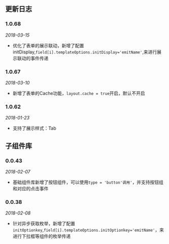 ## 更新日志

### 1.0.68
*2018-03-15*

+ 优化了表单的展示联动，新增了配置initDisplay,`field[i].templateOptions.initDisplay='emitName'`,来进行展示联动的事件传递

### 1.0.67
*2018-03-10*

+ 新增了表单的Cache功能，`layout.cache = true`开启，默认不开启

### 1.0.62
*2018-01-23*

+ 支持了展示样式：Tab


## 子组件库

### 0.0.43
*2018-02-07*

+ 基础组件库新增了按钮组件，可以使用`type = 'button'调用'`，并支持按钮组和对应的点击事件


### 0.0.38
*2018-02-08*

+ 针对异步获取枚举，新增了配置`initOptionkey`,`field[i].templateOptions.initOptionkey='emitName'`，来进行下拉框等组件的枚举传递




